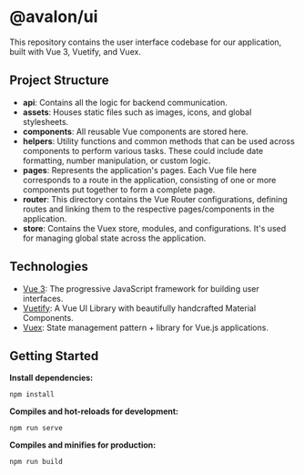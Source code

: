 # @avalon/ui

This repository contains the user interface codebase for our application, built with Vue 3, Vuetify, and Vuex.

## Project Structure

- **api**: Contains all the logic for backend communication.
- **assets**: Houses static files such as images, icons, and global stylesheets.
- **components**: All reusable Vue components are stored here.
- **helpers**: Utility functions and common methods that can be used across components to perform various tasks. These could include date formatting, number manipulation, or custom logic.
- **pages**: Represents the application's pages. Each Vue file here corresponds to a route in the application, consisting of one or more components put together to form a complete page.
- **router**: This directory contains the Vue Router configurations, defining routes and linking them to the respective pages/components in the application.
- **store**: Contains the Vuex store, modules, and configurations. It's used for managing global state across the application.

## Technologies

- [Vue 3](https://vuejs.org/): The progressive JavaScript framework for building user interfaces.
- [Vuetify](https://vuetifyjs.com): A Vue UI Library with beautifully handcrafted Material Components.
- [Vuex](https://vuex.vuejs.org/): State management pattern + library for Vue.js applications.

## Getting Started

**Install dependencies:**

```
npm install
```

**Compiles and hot-reloads for development:**

```
npm run serve
```

**Compiles and minifies for production:**

```
npm run build
```
